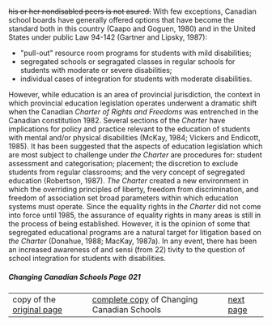 ### 
~~his or her nondisabled peers is not asured.~~
With few exceptions, Canadian school boards have generally offered
options that have become the standard both in this country
(Caapo and Goguen, 1980) and in the United States under public
Law 94-142 (Gartner and Lipsky, 1987):  

- "pull-out" resource room programs for students with mild
disabilities;
- segregated schools or segragated classes in regular schools
for students with moderate or severe disabilities;
- individual cases of integration for students with moderate
disabilities.  

However, while education is an area of provincial jurisdiction,
the context in which provincial education legislation operates
underwent a dramatic shift when the Canadian *Charter of Rights and Freedoms* was entrenched in the Canadian constitution 1982.
Several sections of the *Charter* have implications for policy
and practice relevant to the education of students with mental
and/or physical disabilities (McKay, 1984; Vickers and Endicott,
1985). It has been suggested that the aspects of education
legislation which are most subject to challenge under *the Charter*
are procedures for: student assessment and categorisation; placement;
the discretion to exclude students from regular classrooms;
and the very concept of segregated education (Robertson, 1987).
*The Charter* created a new environment in which the overriding
principles of liberty, freedom from discrimination, and freedom
of association set broad parameters within which education systems
must operate. Since the equality rights in *the Charter* did not
come into force until 1985, the assurance of equality rights
in many areas is still in the process of being established.
However, it is the opinion of some that segregated educational
programs are a natural target for litigation based on *the Charter*
(Donahue, 1988; MacKay, 1987a). In any event, there has been
an increased awareness of and sensi (from 22) tivity to the
question of school integration for students with disabilities.

##### Changing Canadian Schools Page 021
### 

||||
---|---|---
copy of the [original page](/copies-from-original/CCS021.png)|[complete copy](/copies-from-original/BestCopy_Changing_Canadian_Schools_Perspectives_on_Disability_and_Inclusion.pdf) of Changing Canadian Schools|[next page](Changing_Canadian_Schools-022) |[whole transscript] (/pages/en/)


